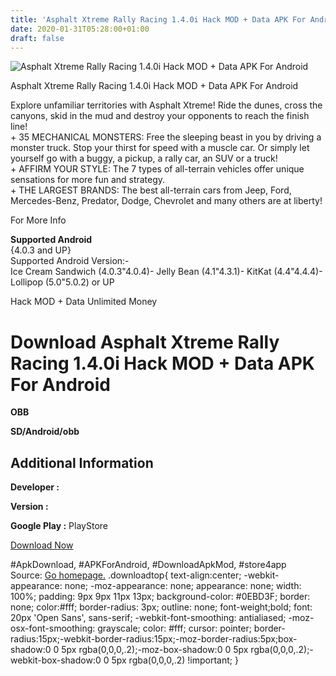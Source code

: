 ```yaml
---
title: 'Asphalt Xtreme Rally Racing 1.4.0i Hack MOD + Data APK For Android'
date: 2020-01-31T05:28:00+01:00
draft: false
---
```


![Asphalt Xtreme Rally Racing 1.4.0i Hack MOD + Data APK For Android](https://i0.wp.com/apkhome.net/wp-content/uploads/2017/05/Asphalt-Xtreme-Rally-Racing-1.4.0i.png "Asphalt Xtreme Rally Racing 1.4.0i Hack MOD + Data APK For Android")

  

Asphalt Xtreme Rally Racing 1.4.0i Hack MOD + Data APK For Android

Explore unfamiliar territories with Asphalt Xtreme! Ride the dunes, cross the canyons, skid in the mud and destroy your opponents to reach the finish line!  
\+ 35 MECHANICAL MONSTERS: Free the sleeping beast in you by driving a monster truck. Stop your thirst for speed with a muscle car. Or simply let yourself go with a buggy, a pickup, a rally car, an SUV or a truck!  
\+ AFFIRM YOUR STYLE: The 7 types of all-terrain vehicles offer unique sensations for more fun and strategy.  
\+ THE LARGEST BRANDS: The best all-terrain cars from Jeep, Ford, Mercedes-Benz, Predator, Dodge, Chevrolet and many others are at liberty!

For More Info

**Supported Android**  
{4.0.3 and UP}  
Supported Android Version:-  
Ice Cream Sandwich (4.0.3"4.0.4)- Jelly Bean (4.1"4.3.1)- KitKat (4.4"4.4.4)- Lollipop (5.0"5.0.2) or UP

Hack MOD + Data Unlimited Money

Download Asphalt Xtreme Rally Racing 1.4.0i Hack MOD + Data APK For Android
===========================================================================

**OBB**

**SD/Android/obb**

Additional Information
----------------------

**Developer :**

**Version :**

**Google Play :** PlayStore

  

[Download Now](https://store4app.co/post/asphalt-xtreme-rally-racing-1-4-0i-hack-mod-data-apk-for-android_1573670985)

  
#ApkDownload, #APKForAndroid, #DownloadApkMod, #store4app  
Source: [Go homepage.](https://store4app.co/post/asphalt-xtreme-rally-racing-1-4-0i-hack-mod-data-apk-for-android_1573670985) .downloadtop{ text-align:center; -webkit-appearance: none; -moz-appearance: none; appearance: none; width: 100%; padding: 9px 9px 11px 13px; background-color: #0EBD3F; border: none; color:#fff; border-radius: 3px; outline: none; font-weight;bold; font: 20px 'Open Sans', sans-serif; -webkit-font-smoothing: antialiased; -moz-osx-font-smoothing: grayscale; color: #fff; cursor: pointer; border-radius:15px;-webkit-border-radius:15px;-moz-border-radius:5px;box-shadow:0 0 5px rgba(0,0,0,.2);-moz-box-shadow:0 0 5px rgba(0,0,0,.2);-webkit-box-shadow:0 0 5px rgba(0,0,0,.2) !important; }